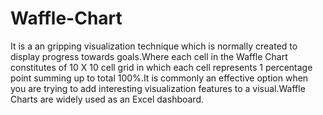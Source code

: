 # Waffle-Chart
It is a an gripping visualization technique which is normally created to display progress towards goals.Where each cell in the Waffle Chart constitutes of 10 X 10 cell grid in which each cell represents 1 percentage point summing up to total 100%.It is commonly an effective option when you are trying to add interesting visualization features to a visual.Waffle Charts are widely used as an Excel dashboard.

